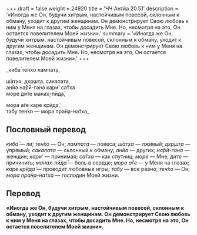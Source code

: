 +++
draft = false
weight = 24920
title = 'ЧЧ Антйа 20.51'
description = '«Иногда же Он, будучи хитрым, настойчивым повесой, склонным к обману, уходит к другим женщинам. Он демонстрирует Свою любовь к ним у Меня на глазах, чтобы досадить Мне. Но, несмотря на это, Он остается повелителем Моей жизни».'
summary = '«Иногда же Он, будучи хитрым, настойчивым повесой, склонным к обману, уходит к другим женщинам. Он демонстрирует Свою любовь к ним у Меня на глазах, чтобы досадить Мне. Но, несмотря на это, Он остается повелителем Моей жизни».'
+++

_киба̄ тен̇хо лампат̣а,  
  
ш́ат̣ха, дхр̣шт̣а, сакапат̣а,  
анйа на̄рӣ-ган̣а кари’ са̄тха  
море дите манах̣-пӣд̣а̄,  
  
мора а̄ге каре крӣд̣а̄,  
табу тен̇хо — мора пра̄н̣а-на̄тха_

## Пословный перевод

_киба̄_ — ли; _тен̇хо_ — Он; _лампат̣а_ — повеса; _ш́ат̣ха_ — лживый; _дхр̣шт̣а_ — упрямый; _сакапат̣а_ — склонный к обману; _анйа_ — других; _на̄рӣ_\-_ган̣а_ — женщин; _кари’_ — принимая; _са̄тха_ — как спутниц; _море_ — Мне; _дите_ — причинить; _манах̣_\-_пӣд̣а̄_ — боль в сердце; _мора_ _а̄ге_ — у Меня на глазах; _каре_ _крӣд̣а̄_ — проводит любовные игры; _табу_ — все равно; _тен̇хо_ — Он; _мора_ _пра̄н̣а_\-_на̄тха_ — господин Моей жизни.

## Перевод

**«Иногда же Он, будучи хитрым, настойчивым повесой, склонным к обману, уходит к другим женщинам. Он демонстрирует Свою любовь к ним у Меня на глазах, чтобы досадить Мне. Но, несмотря на это, Он остается повелителем Моей жизни».**
